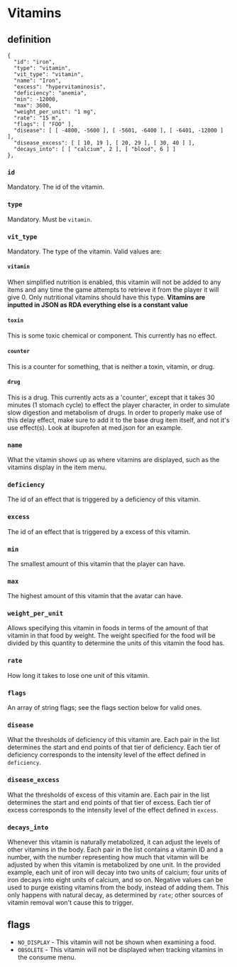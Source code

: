 # Vitamins

## definition

```jsonc
{
  "id": "iron",
  "type": "vitamin",
  "vit_type": "vitamin",
  "name": "Iron",
  "excess": "hypervitaminosis",
  "deficiency": "anemia",
  "min": -12000,
  "max": 3600,
  "weight_per_unit": "1 mg",
  "rate": "15 m",
  "flags": [ "FOO" ],
  "disease": [ [ -4800, -5600 ], [ -5601, -6400 ], [ -6401, -12000 ] ],
  "disease_excess": [ [ 10, 19 ], [ 20, 29 ], [ 30, 40 ] ],
  "decays_into": [ [ "calcium", 2 ], [ "blood", 6 ] ]
},
```
### `id`
Mandatory. The id of the vitamin.

### `type`
Mandatory. Must be `vitamin`.

### `vit_type`
Mandatory. The type of the vitamin. Valid values are:

#### `vitamin`
When simplified nutrition is enabled, this vitamin will not be added to any items and any time the game attempts to retrieve it from the player it will give 0.
Only nutritional vitamins should have this type. **Vitamins are inputted in JSON as RDA everything else is a constant value**

#### `toxin`
This is some toxic chemical or component. This currently has no effect.

#### `counter`
This is a counter for something, that is neither a toxin, vitamin, or drug.

#### `drug`
This is a drug. This currently acts as a 'counter', except that it takes 30 minutes (1 stomach cycle) to effect the player character, in order to simulate slow digestion and metabolism of drugs. In order to properly make use of this delay effect, make sure to add it to the base drug item itself, and not it's use effect(s). Look at ibuprofen at med.json for an example.

### `name`
What the vitamin shows up as where vitamins are displayed, such as the vitamins display in the item menu.

### `deficiency`
The id of an effect that is triggered by a deficiency of this vitamin.

### `excess`
The id of an effect that is triggered by a excess of this vitamin.

### `min`
The smallest amount of this vitamin that the player can have.

### `max`
The highest amount of this vitamin that the avatar can have.

### `weight_per_unit`
Allows specifying this vitamin in foods in terms of the amount of that vitamin in that food by weight.
The weight specified for the food will be divided by this quantity to determine the units of this vitamin the food has.

### `rate`
How long it takes to lose one unit of this vitamin.

### `flags`
An array of string flags; see the flags section below for valid ones.

### `disease`
What the thresholds of deficiency of this vitamin are.
Each pair in the list determines the start and end points of that tier of deficiency.
Each tier of deficiency corresponds to the intensity level of the effect defined in `deficiency`.

### `disease_excess`
What the thresholds of excess of this vitamin are.
Each pair in the list determines the start and end points of that tier of excess.
Each tier of excess corresponds to the intensity level of the effect defined in `excess`.


### `decays_into`
Whenever this vitamin is naturally metabolized, it can adjust the levels of other vitamins in the body.
Each pair in the list contains a vitamin ID and a number, with the number representing how much that vitamin will be adjusted by when this vitamin is metabolized by one unit.
In the provided example, each unit of iron will decay into two units of calcium; four units of iron decays into eight units of calcium, and so on.
Negative values can be used to purge existing vitamins from the body, instead of adding them.
This only happens with natural decay, as determined by `rate`; other sources of vitamin removal won't cause this to trigger.

## flags

- ```NO_DISPLAY``` - This vitamin will not be shown when examining a food.
- ```OBSOLETE``` - This vitamin will not be displayed when tracking vitamins in the consume menu.
